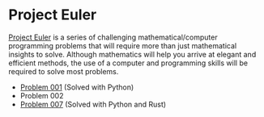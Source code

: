 # Project Euler

[Project Euler](https://projecteuler.net/) is a series of challenging mathematical/computer programming
problems that will require more than just mathematical insights to solve.
Although mathematics will help you arrive at elegant and efficient methods,
the use of a computer and programming skills will be required to solve most problems.

- [Problem 001](001.py) (Solved with Python)
- Problem 002
- [Problem 007](007.rs) (Solved with Python and Rust)
